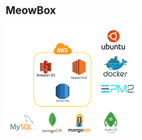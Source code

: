 # MeowBox



<img align="center" width = "70%" height = "70%" src="https://github.com/TeamMeowBox/MeowBox-Server/blob/dev/public_data/images/SA.png" />

